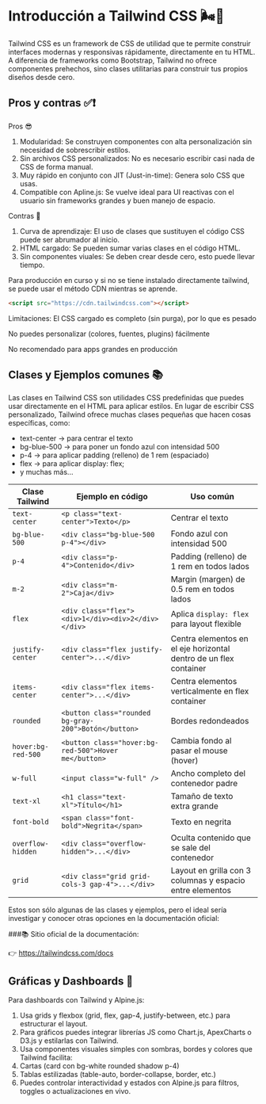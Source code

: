 # Introducción a Tailwind CSS 🌬️🍃

Tailwind CSS es un framework de CSS de utilidad que te permite construir interfaces modernas y responsivas rápidamente, directamente en tu HTML. A diferencia de frameworks como Bootstrap, Tailwind no ofrece componentes prehechos, sino clases utilitarias para construir tus propios diseños desde cero.

## Pros y contras ✅❗

Pros 😎
1. Modularidad: Se construyen componentes con alta personalización sin necesidad de sobrescribir estilos.
2. Sin archivos CSS personalizados: No es necesario escribir casi nada de CSS de forma manual.
3. Muy rápido en conjunto con JIT (Just-in-time): Genera solo CSS que usas.
4. Compatible con Apline.js: Se vuelve ideal para UI reactivas con el usuario sin frameworks grandes y buen manejo de espacio.

Contras 🤨
1. Curva de aprendizaje: El uso de clases que sustituyen el código CSS puede ser abrumador al inicio.
2. HTML cargado: Se pueden sumar varias clases en el código HTML.
3. Sin componentes viuales: Se deben crear desde cero, esto puede llevar tiempo.

Para producción en curso y si no se tiene instalado directamente tailwind, se puede usar el método CDN mientras se aprende.

```html
<script src="https://cdn.tailwindcss.com"></script>
```

Limitaciones:
El CSS cargado es completo (sin purga), por lo que es pesado

No puedes personalizar (colores, fuentes, plugins) fácilmente

No recomendado para apps grandes en producción

## Clases y Ejemplos comunes 📚
Las clases en Tailwind CSS son utilidades CSS predefinidas que puedes usar directamente en el HTML para aplicar estilos. En lugar de escribir CSS personalizado, Tailwind ofrece muchas clases pequeñas que hacen cosas específicas, como:

* text-center → para centrar el texto
* bg-blue-500 → para poner un fondo azul con intensidad 500
* p-4 → para aplicar padding (relleno) de 1 rem (espaciado)
* flex → para aplicar display: flex;
* y muchas más...

| Clase Tailwind     | Ejemplo en código                                    | Uso común                                                         |
| ------------------ | ---------------------------------------------------- | ----------------------------------------------------------------- |
| `text-center`      | `<p class="text-center">Texto</p>`                   | Centrar el texto                                                  |
| `bg-blue-500`      | `<div class="bg-blue-500 p-4"></div>`                | Fondo azul con intensidad 500                                     |
| `p-4`              | `<div class="p-4">Contenido</div>`                   | Padding (relleno) de 1 rem en todos lados                         |
| `m-2`              | `<div class="m-2">Caja</div>`                        | Margin (margen) de 0.5 rem en todos lados                         |
| `flex`             | `<div class="flex"><div>1</div><div>2</div></div>`   | Aplica `display: flex` para layout flexible                       |
| `justify-center`   | `<div class="flex justify-center">...</div>`         | Centra elementos en el eje horizontal dentro de un flex container |
| `items-center`     | `<div class="flex items-center">...</div>`           | Centra elementos verticalmente en flex container                  |
| `rounded`          | `<button class="rounded bg-gray-200">Botón</button>` | Bordes redondeados                                                |
| `hover:bg-red-500` | `<button class="hover:bg-red-500">Hover me</button>` | Cambia fondo al pasar el mouse (hover)                            |
| `w-full`           | `<input class="w-full" />`                           | Ancho completo del contenedor padre                               |
| `text-xl`          | `<h1 class="text-xl">Título</h1>`                    | Tamaño de texto extra grande                                      |
| `font-bold`        | `<span class="font-bold">Negrita</span>`             | Texto en negrita                                                  |
| `overflow-hidden`  | `<div class="overflow-hidden">...</div>`             | Oculta contenido que se sale del contenedor                       |
| `grid`             | `<div class="grid grid-cols-3 gap-4">...</div>`      | Layout en grilla con 3 columnas y espacio entre elementos         |


Estos son sólo algunas de las clases y ejemplos, pero el ideal sería investigar y conocer otras opciones en la documentación oficial:

###📚 Sitio oficial de la documentación:

👉 https://tailwindcss.com/docs


## Gráficas y Dashboards 📶

Para dashboards con Tailwind y Alpine.js:

1. Usa grids y flexbox (grid, flex, gap-4, justify-between, etc.) para estructurar el layout.
2. Para gráficos puedes integrar librerías JS como Chart.js, ApexCharts o D3.js y estilarlas con Tailwind.
3. Usa componentes visuales simples con sombras, bordes y colores que Tailwind facilita:
4. Cartas (card con bg-white rounded shadow p-4)
5. Tablas estilizadas (table-auto, border-collapse, border, etc.)
6. Puedes controlar interactividad y estados con Alpine.js para filtros, toggles o actualizaciones en vivo.

